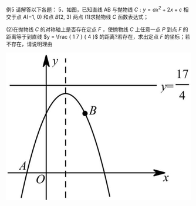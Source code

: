 例5 请解答以下各题： 5．如图，已知直线 AB 与抛物线 $C : y = a x ^ { 2 } + 2 x + c$ 相交于点 $A ( - 1 , \ 0 )$ 和点 $B ( 2 , \ 3 )$ 两点
(1)求抛物线 $C$ 函数表达式；

(2)在抛物线 $C$ 的对称轴上是否存在定点 $F$ ，使抛物线 $C$ 上任意一点 $P$ 到点 $F$ 的距离等于到直线 $y = \frac { 1 7 } { 4 }$ 的距离?若存在，求出定点 $F$ 的坐标；若不存在，请说明理由

![](<../../qs_image_DB/专题3-5__二次函数压轴：焦点与准线，动点面积，含参二次函数（解析版）/c90add37fbe18e1ea945af8d9ad126975da0f547384f91c4232f13f4999d35e3.jpg>)
